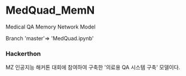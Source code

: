 # MedQuad_MemN
Medical QA Memory Network Model



Branch 'master'=> 'MedQuad.ipynb'



### Hackerthon

MZ 인공지능 해커톤 대회에 참여하여 구축한 '의료용 QA 시스템 구축' 모델이다.
